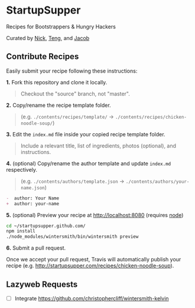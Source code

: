 
# StartupSupper <sup><a href="https://travis-ci.org/startupsupper/startupsupper.github.com" target="_blank"><img src="https://api.travis-ci.org/startupsupper/startupsupper.github.com.png" alt="" /></a></sup>

Recipes for Bootstrappers & Hungry Hackers

Curated by [Nick][1], [Teng][2], and [Jacob][3]

[1]: http://niftylettuce.com
[2]: http://www.strikingly.com
[3]: http://lepahc.com

## Contribute Recipes

Easily submit your recipe following these instructions:

**1.** Fork this repository and clone it locally.

> Checkout the "source" branch, not "master".

**2.** Copy/rename the recipe template folder.

> (e.g. `./contents/recipes/template/` &rarr; `./contents/recipes/chicken-noodle-soup/`)

**3.** Edit the `index.md` file inside your copied recipe template folder.

> Include a relevant title, list of ingredients, photos (optional), and instructions.

**4.** (optional) Copy/rename the author template and update `index.md` respectively.

> (e.g. `./contents/authors/template.json` &rarr; `./contents/authors/your-name.json`)

```markdown
-  author: Your Name
+  author: your-name
```

**5.** (optional) Preview your recipe at <http://localhost:8080> (requires [node](http://nodejs.org))

```bash
cd ~/startupsupper.github.com/
npm install
./node_modules/wintersmith/bin/wintersmith preview
```

**6.** Submit a pull request.

Once we accept your pull request, Travis will automatically publish your recipe (e.g. <http://startupsupper.com/recipes/chicken-noodle-soup>).

## Lazyweb Requests

- [ ] Integrate <https://github.com/christophercliff/wintersmith-kelvin>
